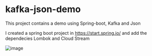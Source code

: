 # kafka-json-demo
This project contains a demo using Spring-boot, Kafka and Json

I created a spring boot project in https://start.spring.io/ and add the dependecies Lombok and Cloud Stream

![image](https://user-images.githubusercontent.com/27783188/187013656-9c0095a6-8bc7-4ecb-b312-0a29e8d30f3b.png)
